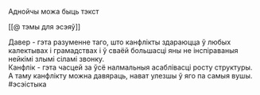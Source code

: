 Аднойчы можа быць тэкст

[[@ тэмы для эсэяў]]

Давер - гэта разуменне таго, што канфлікты здараюцца ў любых калектывах і грамадствах і ў сваёй большасці яны не інспіраваныя нейкімі злымі сіламі звонку.  
Канфлік - гэта часцей за ўсё налмальныя асаблівасці росту структуры.  
А таму канфлікту можна давяраць, нават улезшы ў яго па самыя вушы.
#эсэістыка